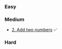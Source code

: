 
### Easy


### Medium

* [2. Add two numbers](/medium/2_add_two_numbers/requirements.md) ✅


### Hard
